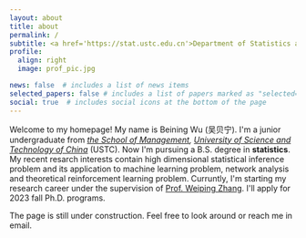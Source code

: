 ```yaml
---
layout: about
title: about
permalink: /
subtitle: <a href='https://stat.ustc.edu.cn'>Department of Statistics and Finance, SOM, University of Science and Technology of China</a>. Mail: andrewwu@mail.ustc.edu.cn
profile:
  align: right
  image: prof_pic.jpg

news: false  # includes a list of news items
selected_papers: false # includes a list of papers marked as "selected={true}"
social: true  # includes social icons at the bottom of the page
---
```


Welcome to my homepage! My name is Beining Wu (吴贝宁). I'm a junior undergraduate from <i><a href="https://bs.ustc.edu.cn">the School of Management</a>, <a href="https://www.ustc.edu.cn">University of Science and Technology of China</a></i> (USTC). Now I'm pursuing a B.S. degree in <b>statistics</b>. My recent resarch interests contain high dimensional statistical inference problem and its application to machine learning problem, network analysis and theoretical reinforcement learning problem. Curruntly, I'm starting my research career under the supervision of <a href="http://staff.ustc.edu.cn/~zwp">Prof. Weiping Zhang</a>. I'll apply for 2023 fall Ph.D. programs.

The page is still under construction. Feel free to look around or reach me in email.
